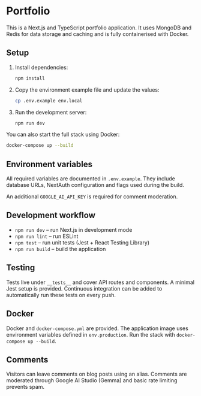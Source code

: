 # Portfolio

This is a Next.js and TypeScript portfolio application. It uses MongoDB and Redis for data storage and caching and is fully containerised with Docker.

## Setup

1. Install dependencies:
   ```bash
   npm install
   ```
2. Copy the environment example file and update the values:
   ```bash
   cp .env.example env.local
   ```
3. Run the development server:
   ```bash
   npm run dev
   ```

You can also start the full stack using Docker:
```bash
docker-compose up --build
```

## Environment variables

All required variables are documented in `.env.example`. They include database URLs, NextAuth configuration and flags used during the build.

An additional `GOOGLE_AI_API_KEY` is required for comment moderation.


## Development workflow

- `npm run dev` – run Next.js in development mode
- `npm run lint` – run ESLint
- `npm test` – run unit tests (Jest + React Testing Library)
- `npm run build` – build the application

## Testing

Tests live under `__tests__` and cover API routes and components. A minimal Jest setup is provided. Continuous integration can be added to automatically run these tests on every push.

## Docker

Docker and `docker-compose.yml` are provided. The application image uses environment variables defined in `env.production`. Run the stack with `docker-compose up --build`.

## Comments

Visitors can leave comments on blog posts using an alias. Comments are moderated through Google AI Studio (Gemma) and basic rate limiting prevents spam.

